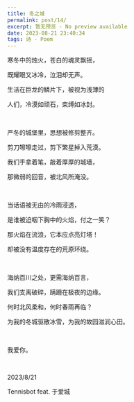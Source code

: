 ```yaml
---
title: 冬之城
permalink: post/14/
excerpt: 暂无预览 - No preview available
date: 2023-08-21 23:40:34
tags: 诗 - Poem
---
```



寒冬中的烛火，苍白的魂灵飘摇，

既耀眼又冰冷，泣泪却无声。

生活在巨龙的鳞片下，被视为浅薄的

人们，冷漠如顽石，束缚如冰封。

<br>

严冬的城堡里，思想被修剪整齐。

剪刀嚓嚓走过，剪下繁星掉入荒漠。

我们手拿着笔，敲着厚厚的城墙，

那微弱的回音，被北风所淹没。

<br>

当话语被无由的冷雨浸透，

是谁被迫咽下胸中的火焰，付之一笑？

那火焰在流浪，它本应点亮灯塔！

却被没有温度存在的荒原环绕。

<br>

海纳百川之处，更需海纳百言，

我们支离破碎，蹒跚在极夜的边缘。

何时北风柔和，何时春雨再临？

为我的冬城驱散冰雪，为我的故园滋润心田。

<br>

我爱你。

<br>

2023/8/21

Tennisbot feat. 于爱城